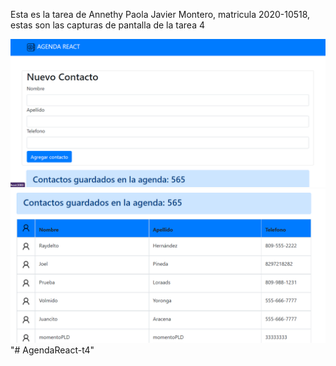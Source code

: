 Esta es la tarea de Annethy Paola Javier Montero, matricula 2020-10518, estas son las capturas de pantalla de la tarea 4

![Captura de pantalla 1](img/img1.png)
![Captura de pantalla 2](img/img2.png)
"# AgendaReact-t4" 
